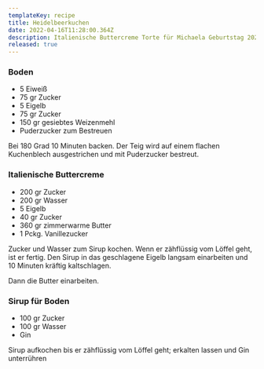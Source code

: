```yaml
---
templateKey: recipe
title: Heidelbeerkuchen
date: 2022-04-16T11:28:00.364Z
description: Italienische Buttercreme Torte für Michaela Geburtstag 2022
released: true
---
```

<h3>Boden</h3>
<ul>
<li>5 Eiweiß</li>
<li>75 gr Zucker</li>
<li>5 Eigelb</li>
<li>75 gr Zucker</li>
<li>150 gr gesiebtes Weizenmehl</li>
<li>Puderzucker zum Bestreuen</li>
</ul>
<p>Bei 180 Grad 10 Minuten backen. Der Teig wird auf einem flachen Kuchenblech ausgestrichen und mit Puderzucker bestreut.</p>

<h3>Italienische Buttercreme</h3>
<ul>
<li>200 gr Zucker</li>
<li>200 gr Wasser</li>
<li>5 Eigelb</li>
<li>40 gr Zucker</li>
<li>360 gr zimmerwarme Butter</li>
<li>1 Pckg. Vanillezucker</li>
</ul>

<p>Zucker und Wasser zum Sirup kochen. Wenn er zähflüssig vom Löffel geht, ist er fertig. Den Sirup in das geschlagene Eigelb langsam einarbeiten und 10 Minuten kräftig kaltschlagen.

Dann die Butter einarbeiten.</p>

<h3>Sirup für Boden</h3>
<ul>
<li>100 gr Zucker</li>
<li>100 gr Wasser</li>
<li>Gin</li>
</ul>

<p>Sirup aufkochen bis er zähflüssig vom Löffel geht; erkalten lassen und Gin unterrühren</p>